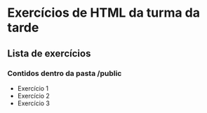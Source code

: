 # Exercícios de HTML da turma da tarde

## Lista de exercícios

### Contidos dentro da pasta /public

- Exercício 1
- Exercício 2
- Exercício 3